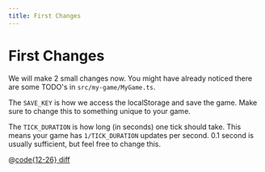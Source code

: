 ```yaml
---
title: First Changes
---
```

# First Changes
We will make 2 small changes now.
You might have already noticed there are some TODO's in `src/my-game/MyGame.ts`.

The `SAVE_KEY` is how we access the localStorage and save the game. Make sure to change this to something unique to your game.

The `TICK_DURATION` is how long (in seconds) one tick should take. This means your game has `1/TICK_DURATION` updates per second.
0.1 second is usually sufficient, but feel free to change this.

@[code{12-26} diff](patches/1.1-update-todo.patch)

